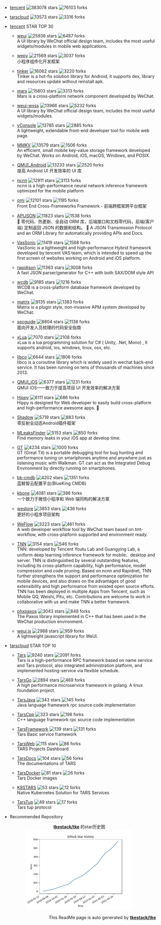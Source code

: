 
+ [tencent](https://github.com/tencent)
![383078 stars](https://img.shields.io/badge/Stars-383078-green)
![76103 forks](https://img.shields.io/badge/Forks-76103-green)

+ [tarscloud](https://github.com/tarscloud)
![13573 stars](https://img.shields.io/badge/Stars-13573-green)
![3316 forks](https://img.shields.io/badge/Forks-3316-green)





+ [tencent](https://github.com/tencent) STAR TOP 30 
    
    + [weui](https://github.com/tencent/weui) 
    ![25936 stars](https://img.shields.io/badge/Stars-25936-green)
    ![6487 forks](https://img.shields.io/badge/Forks-6487-green)  
    A UI library by WeChat official design team, includes the most useful widgets/modules in mobile web applications.
    
    + [wepy](https://github.com/tencent/wepy) 
    ![21569 stars](https://img.shields.io/badge/Stars-21569-green)
    ![3037 forks](https://img.shields.io/badge/Forks-3037-green)  
    小程序组件化开发框架
    
    + [tinker](https://github.com/tencent/tinker) 
    ![16062 stars](https://img.shields.io/badge/Stars-16062-green)
    ![3220 forks](https://img.shields.io/badge/Forks-3220-green)  
    Tinker is a hot-fix solution library for Android, it supports dex, library and resources update without reinstall apk.
    
    + [mars](https://github.com/tencent/mars) 
    ![15803 stars](https://img.shields.io/badge/Stars-15803-green)
    ![3313 forks](https://img.shields.io/badge/Forks-3313-green)  
    Mars is a cross-platform network component  developed by WeChat.
    
    + [weui-wxss](https://github.com/tencent/weui-wxss) 
    ![13966 stars](https://img.shields.io/badge/Stars-13966-green)
    ![5232 forks](https://img.shields.io/badge/Forks-5232-green)  
    A UI library by WeChat official design team, includes the most useful widgets/modules.
    
    + [vConsole](https://github.com/tencent/vConsole) 
    ![13785 stars](https://img.shields.io/badge/Stars-13785-green)
    ![2885 forks](https://img.shields.io/badge/Forks-2885-green)  
    A lightweight, extendable front-end developer tool for mobile web page.
    
    + [MMKV](https://github.com/tencent/MMKV) 
    ![13579 stars](https://img.shields.io/badge/Stars-13579-green)
    ![1506 forks](https://img.shields.io/badge/Forks-1506-green)  
    An efficient, small mobile key-value storage framework developed by WeChat. Works on Android, iOS, macOS, Windows, and POSIX.
    
    + [QMUI_Android](https://github.com/tencent/QMUI_Android) 
    ![13233 stars](https://img.shields.io/badge/Stars-13233-green)
    ![2520 forks](https://img.shields.io/badge/Forks-2520-green)  
    提高 Android UI 开发效率的 UI 库
    
    + [ncnn](https://github.com/tencent/ncnn) 
    ![12911 stars](https://img.shields.io/badge/Stars-12911-green)
    ![3113 forks](https://img.shields.io/badge/Forks-3113-green)  
    ncnn is a high-performance neural network inference framework optimized for the mobile platform
    
    + [omi](https://github.com/tencent/omi) 
    ![12101 stars](https://img.shields.io/badge/Stars-12101-green)
    ![1195 forks](https://img.shields.io/badge/Forks-1195-green)  
     Front End Cross-Frameworks Framework - 前端跨框架跨平台框架
    
    + [APIJSON](https://github.com/tencent/APIJSON) 
    ![11823 stars](https://img.shields.io/badge/Stars-11823-green)
    ![1538 forks](https://img.shields.io/badge/Forks-1538-green)  
    🚀 零代码、热更新、全自动 ORM 库，后端接口和文档零代码，前端(客户端) 定制返回 JSON 的数据和结构。 🚀 A JSON Transmission Protocol and an ORM Library for automatically providing APIs and Docs.
    
    + [VasSonic](https://github.com/tencent/VasSonic) 
    ![11419 stars](https://img.shields.io/badge/Stars-11419-green)
    ![1568 forks](https://img.shields.io/badge/Forks-1568-green)  
    VasSonic is a lightweight and high-performance Hybrid framework developed by tencent VAS team, which is intended to speed up the first screen of websites working on Android and iOS platform. 
    
    + [rapidjson](https://github.com/tencent/rapidjson) 
    ![11363 stars](https://img.shields.io/badge/Stars-11363-green)
    ![3008 forks](https://img.shields.io/badge/Forks-3008-green)  
    A fast JSON parser/generator for C++ with both SAX/DOM style API
    
    + [wcdb](https://github.com/tencent/wcdb) 
    ![9185 stars](https://img.shields.io/badge/Stars-9185-green)
    ![1216 forks](https://img.shields.io/badge/Forks-1216-green)  
    WCDB is a cross-platform database framework developed by WeChat.
    
    + [matrix](https://github.com/tencent/matrix) 
    ![9135 stars](https://img.shields.io/badge/Stars-9135-green)
    ![1383 forks](https://img.shields.io/badge/Forks-1383-green)  
    Matrix is a plugin style, non-invasive APM system developed by WeChat.
    
    + [secguide](https://github.com/tencent/secguide) 
    ![8804 stars](https://img.shields.io/badge/Stars-8804-green)
    ![1138 forks](https://img.shields.io/badge/Forks-1138-green)  
    面向开发人员梳理的代码安全指南
    
    + [xLua](https://github.com/tencent/xLua) 
    ![7070 stars](https://img.shields.io/badge/Stars-7070-green)
    ![2108 forks](https://img.shields.io/badge/Forks-2108-green)  
    xLua is a lua programming solution for  C# ( Unity, .Net, Mono) , it supports android, ios, windows, linux, osx, etc.
    
    + [libco](https://github.com/tencent/libco) 
    ![6644 stars](https://img.shields.io/badge/Stars-6644-green)
    ![1806 forks](https://img.shields.io/badge/Forks-1806-green)  
    libco is a coroutine library which is widely used in wechat  back-end service. It has been running on tens of thousands of machines since 2013.
    
    + [QMUI_iOS](https://github.com/tencent/QMUI_iOS) 
    ![6377 stars](https://img.shields.io/badge/Stars-6377-green)
    ![1231 forks](https://img.shields.io/badge/Forks-1231-green)  
    QMUI iOS——致力于提高项目 UI 开发效率的解决方案
    
    + [Hippy](https://github.com/tencent/Hippy) 
    ![6111 stars](https://img.shields.io/badge/Stars-6111-green)
    ![686 forks](https://img.shields.io/badge/Forks-686-green)  
    Hippy is designed for Web developer to easily build cross-platform and high-performance awesome apps. 👏
    
    + [Shadow](https://github.com/tencent/Shadow) 
    ![5719 stars](https://img.shields.io/badge/Stars-5719-green)
    ![883 forks](https://img.shields.io/badge/Forks-883-green)  
    零反射全动态Android插件框架
    
    + [MLeaksFinder](https://github.com/tencent/MLeaksFinder) 
    ![5153 stars](https://img.shields.io/badge/Stars-5153-green)
    ![850 forks](https://img.shields.io/badge/Forks-850-green)  
    Find memory leaks in your iOS app at develop time.
    
    + [GT](https://github.com/tencent/GT) 
    ![4234 stars](https://img.shields.io/badge/Stars-4234-green)
    ![1000 forks](https://img.shields.io/badge/Forks-1000-green)  
    GT (Great Tit) is a portable debugging tool for bug hunting and performance tuning on smartphones anytime and anywhere just as listening music with Walkman. GT can act as the Integrated Debug Environment by directly running on smartphones.
    
    + [bk-cmdb](https://github.com/tencent/bk-cmdb) 
    ![4202 stars](https://img.shields.io/badge/Stars-4202-green)
    ![1351 forks](https://img.shields.io/badge/Forks-1351-green)  
    蓝鲸智云配置平台(BlueKing CMDB)
    
    + [kbone](https://github.com/tencent/kbone) 
    ![4081 stars](https://img.shields.io/badge/Stars-4081-green)
    ![386 forks](https://img.shields.io/badge/Forks-386-green)  
    一个致力于微信小程序和 Web 端同构的解决方案
    
    + [westore](https://github.com/tencent/westore) 
    ![3853 stars](https://img.shields.io/badge/Stars-3853-green)
    ![436 forks](https://img.shields.io/badge/Forks-436-green)  
    更好的小程序项目架构
    
    + [WeFlow](https://github.com/tencent/WeFlow) 
    ![3223 stars](https://img.shields.io/badge/Stars-3223-green)
    ![461 forks](https://img.shields.io/badge/Forks-461-green)  
    A web developer workflow tool by WeChat team based on tmt-workflow, with cross-platform supported and environment ready.
    
    + [TNN](https://github.com/tencent/TNN) 
    ![3154 stars](https://img.shields.io/badge/Stars-3154-green)
    ![546 forks](https://img.shields.io/badge/Forks-546-green)  
    TNN: developed by Tencent Youtu Lab and Guangying Lab, a uniform deep learning inference framework for mobile、desktop and server. TNN is distinguished by several outstanding features, including its cross-platform capability, high performance, model compression and code pruning. Based on ncnn and Rapidnet, TNN further strengthens the support and performance optimization for mobile devices, and also draws on the advantages of good extensibility and high performance from existed open source efforts. TNN has been deployed in multiple Apps from Tencent, such as Mobile QQ, Weishi, Pitu, etc. Contributions are welcome to work in collaborative with us and make TNN a better framework. 
    
    + [phxpaxos](https://github.com/tencent/phxpaxos) 
    ![3043 stars](https://img.shields.io/badge/Stars-3043-green)
    ![848 forks](https://img.shields.io/badge/Forks-848-green)  
    The Paxos library implemented in C++ that has been used in the WeChat production environment.
    
    + [weui.js](https://github.com/tencent/weui.js) 
    ![2988 stars](https://img.shields.io/badge/Stars-2988-green)
    ![959 forks](https://img.shields.io/badge/Forks-959-green)  
    A lightweight javascript library for WeUI.
    

+ [tarscloud](https://github.com/tarscloud) STAR TOP 10 
    
    + [Tars](https://github.com/tarscloud/Tars) 
    ![9240 stars](https://img.shields.io/badge/Stars-9240-green)
    ![2091 forks](https://img.shields.io/badge/Forks-2091-green)  
    Tars is a high-performance RPC framework based on name service and Tars protocol, also integrated administration platform, and implemented hosting-service via flexible schedule.
    
    + [TarsGo](https://github.com/tarscloud/TarsGo) 
    ![2894 stars](https://img.shields.io/badge/Stars-2894-green)
    ![469 forks](https://img.shields.io/badge/Forks-469-green)  
    A  high performance microservice  framework  in golang. A linux foundation project.
    
    + [TarsJava](https://github.com/tarscloud/TarsJava) 
    ![343 stars](https://img.shields.io/badge/Stars-343-green)
    ![145 forks](https://img.shields.io/badge/Forks-145-green)  
    Java language framework rpc source code implementation
    
    + [TarsCpp](https://github.com/tarscloud/TarsCpp) 
    ![323 stars](https://img.shields.io/badge/Stars-323-green)
    ![198 forks](https://img.shields.io/badge/Forks-198-green)  
    C++ language framework rpc source code implementation
    
    + [TarsFramework](https://github.com/tarscloud/TarsFramework) 
    ![139 stars](https://img.shields.io/badge/Stars-139-green)
    ![131 forks](https://img.shields.io/badge/Forks-131-green)  
    Tars Basic service framework
    
    + [TarsWeb](https://github.com/tarscloud/TarsWeb) 
    ![115 stars](https://img.shields.io/badge/Stars-115-green)
    ![86 forks](https://img.shields.io/badge/Forks-86-green)  
    TARS Projects Dashboard
    
    + [TarsDocs](https://github.com/tarscloud/TarsDocs) 
    ![104 stars](https://img.shields.io/badge/Stars-104-green)
    ![56 forks](https://img.shields.io/badge/Forks-56-green)  
    The documentations of TARS
    
    + [TarsDocker](https://github.com/tarscloud/TarsDocker) 
    ![81 stars](https://img.shields.io/badge/Stars-81-green)
    ![26 forks](https://img.shields.io/badge/Forks-26-green)  
    Tars Docker  images
    
    + [K8STARS](https://github.com/tarscloud/K8STARS) 
    ![53 stars](https://img.shields.io/badge/Stars-53-green)
    ![12 forks](https://img.shields.io/badge/Forks-12-green)  
    Native Kubernetes  Solution for TARS Services
    
    + [TarsTup](https://github.com/tarscloud/TarsTup) 
    ![49 stars](https://img.shields.io/badge/Stars-49-green)
    ![17 forks](https://img.shields.io/badge/Forks-17-green)  
    Tars tup protocol
    


+ Recommended Repository  
<p align="center">
      <strong>
        <a href="https://github.com/tkestack/tke" target="_blank">tkestack/tke</a>
      </strong>  的star历史图
  <br>
  <img src="https://raw.githubusercontent.com/ButterAndButterfly/GithubTools/master/data/stars_history.jpg" width="350px"></img>    
</p>

<p align="right">
      This ReadMe page is auto generated by 
      <strong>
        <a href="https://github.com/tkestack/tke" target="_blank">tkestack/tke</a><br>
      </strong>   
</p>